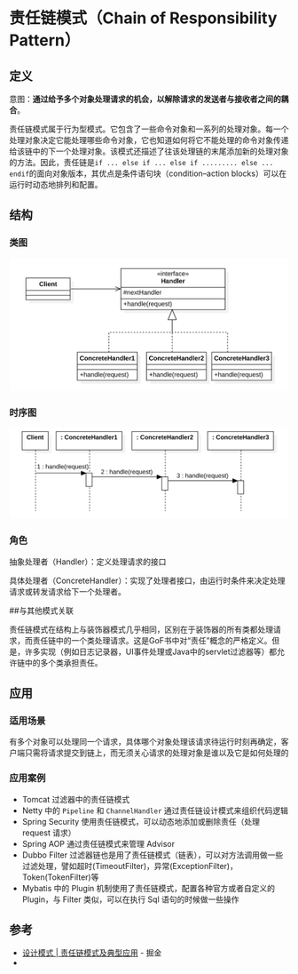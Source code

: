 # 责任链模式（Chain of Responsibility Pattern）	

## 定义

意图：**通过给予多个对象处理请求的机会，以解除请求的发送者与接收者之间的耦合**。

责任链模式属于行为型模式。它包含了一些命令对象和一系列的处理对象。每一个处理对象决定它能处理哪些命令对象，它也知道如何将它不能处理的命令对象传递给该链中的下一个处理对象。该模式还描述了往该处理链的末尾添加新的处理对象的方法。因此，责任链是`if ... else if ... else if ......... else ... endif`的面向对象版本，其优点是条件语句块（condition–action blocks）可以在运行时动态地排列和配置。

## 结构

### 类图

<img src="../assets/ChainOfResponsibilityPattern/image-20200630162745932.png" alt="image-20200630162745932" style="zoom:50%;" style="width:50%;float:left;" />

### 时序图

<img src="../assets/ChainOfResponsibilityPattern/image-20200630162659203.png" alt="image-20200630162659203" style="zoom:50%;" />

### 角色

抽象处理者（Handler）：定义处理请求的接口

具体处理者（ConcreteHandler）：实现了处理者接口，由运行时条件来决定处理请求或转发请求给下一个处理者。

##与其他模式关联

责任链模式在结构上与装饰器模式几乎相同，区别在于装饰器的所有类都处理请求，而责任链中的一个类处理请求。这是GoF书中对“责任”概念的严格定义。但是，许多实现（例如日志记录器，UI事件处理或Java中的servlet过滤器等）都允许链中的多个类承担责任。

## 应用

### 适用场景

有多个对象可以处理同一个请求，具体哪个对象处理该请求待运行时刻再确定，客户端只需将请求提交到链上，而无须关心请求的处理对象是谁以及它是如何处理的

### 应用案例

- Tomcat 过滤器中的责任链模式
- Netty 中的 `Pipeline` 和 `ChannelHandler` 通过责任链设计模式来组织代码逻辑
- Spring Security 使用责任链模式，可以动态地添加或删除责任（处理 request 请求）
- Spring AOP 通过责任链模式来管理 Advisor
- Dubbo Filter 过滤器链也是用了责任链模式（链表），可以对方法调用做一些过滤处理，譬如超时(TimeoutFilter)，异常(ExceptionFilter)，Token(TokenFilter)等
- Mybatis 中的 Plugin 机制使用了责任链模式，配置各种官方或者自定义的 Plugin，与 Filter 类似，可以在执行 Sql 语句的时候做一些操作

## 参考

- [设计模式 | 责任链模式及典型应用](https://juejin.im/post/5bd95adfe51d45607e02ecc0) - 掘金
- 


